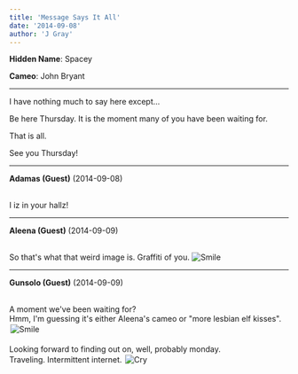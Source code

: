 ```yaml
---
title: 'Message Says It All'
date: '2014-09-08'
author: 'J Gray'
---
```


<p><strong>Hidden Name</strong>: Spacey</p><p><strong>Cameo</strong>: John Bryant</p><hr><p>I have nothing much to say here except... </p><p>Be here Thursday. It is the moment many of you have been waiting for.</p><p>That is all.</p><p>See you Thursday!</p>

---
**Adamas (Guest)** (2014-09-08)

<br> I iz in your hallz!

---
**Aleena (Guest)** (2014-09-09)

<br> So that's what that weird image is. Graffiti of you. <img src="/smilies/smile.gif" alt="Smile" border="0">

---
**Gunsolo (Guest)** (2014-09-09)

<br> A moment we've been waiting for? <br>Hmm, I'm guessing it's either Aleena's cameo or "more lesbian elf kisses". <img alt=" Smile " src=" /smilies/smile.gif " border="0" hspace="2" vspace="2"><br><br>Looking forward to finding out on, well, probably monday. <br>Traveling. Intermittent internet. <img alt=" Cry " src=" /smilies/sad5.gif " border="0" hspace="2" vspace="2"><br>

